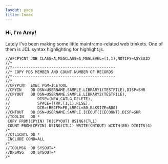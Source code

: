 ```yaml
---
layout: page
title: Index
---
```


### Hi, I'm Amy!

Lately I've been making some little mainframe-related web trinkets.
One of them is JCL syntax highlighting for highlight.js.

<pre><code id='highlightedCode' class="language-jcl">//AFCPYCNT JOB CLASS=A,MSGCLASS=A,MSGLEVEL=(1,1),NOTIFY=&SYSUID
//*
//*---------------------------------------------
//* COPY PDS MEMBER AND COUNT NUMBER OF RECORDS
//*---------------------------------------------
//*
//CPYPCNT  EXEC PGM=ICETOOL
//CPYIN    DD DSN=USERNAME.SAMPLE.LIBRARY1(TESTFILE),DISP=SHR
//CPYOUT   DD DSN=USERNAME.SAMPLE.LIBRARY2(TESTFILE),
//            DISP=(NEW,CATLG,DELETE),
//            SPACE=(TRK,(1,1),RLSE),
//            DCB=(RECFM=FB,LRECL=80,BLKSIZE=800)
//CNTOUT   DD DSN=USERNAME.SAMPLE.ICEOUT(ICECOUNT),DISP=SHR
//TOOLIN   DD *
 COPY FROM(CPYIN) TO(CPYOUT) USING(CTL1)
 COUNT FROM(CPYIN) USING(CTL1) WRITE(CNTOUT) WIDTH(80) DIGITS(4)
/*
//CTL1CNTL DD *
 INCLUDE COND=ALL
/*
//TOOLMSG  DD SYSOUT=*
//DFSMSG   DD SYSOUT=*
/*
</code></pre>
